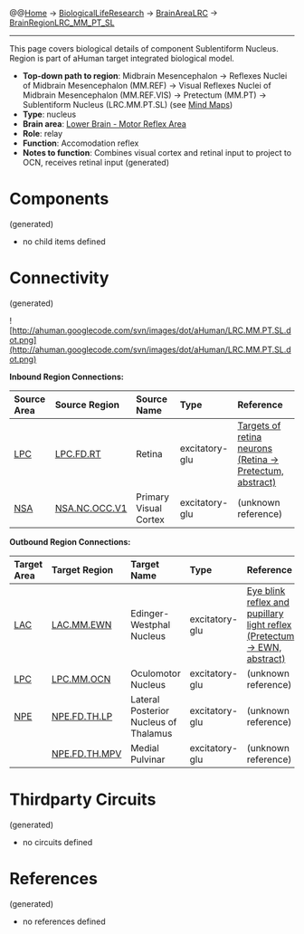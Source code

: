 @@[Home](Home.md) -> [BiologicalLifeResearch](BiologicalLifeResearch.md) -> [BrainAreaLRC](BrainAreaLRC.md) -> [BrainRegionLRC\_MM\_PT\_SL](BrainRegionLRC_MM_PT_SL.md)

---


This page covers biological details of component Sublentiform Nucleus.
Region is part of aHuman target integrated biological model.

  * **Top-down path to region**: Midbrain Mesencephalon -> Reflexes Nuclei of Midbrain Mesencephalon (MM.REF) -> Visual Reflexes Nuclei of Midbrain Mesencephalon (MM.REF.VIS) -> Pretectum (MM.PT) -> Sublentiform Nucleus (LRC.MM.PT.SL) (see [Mind Maps](OverallMindMaps.md))
  * **Type**: nucleus
  * **Brain area**: [Lower Brain - Motor Reflex Area](BrainAreaLRC.md)
  * **Role**: relay
  * **Function**: Accomodation reflex
  * **Notes to function**: Combines visual cortex and retinal input to project to OCN, receives retinal input
(generated)
# Components #
(generated)


  * no child items defined

# Connectivity #
(generated)


![http://ahuman.googlecode.com/svn/images/dot/aHuman/LRC.MM.PT.SL.dot.png](http://ahuman.googlecode.com/svn/images/dot/aHuman/LRC.MM.PT.SL.dot.png)

**Inbound Region Connections:**

| **Source Area** | **Source Region** | **Source Name** | **Type** | **Reference** |
|:----------------|:------------------|:----------------|:---------|:--------------|
| [LPC](BrainAreaLPC.md) | [LPC.FD.RT](BrainRegionLPC_FD_RT.md) | Retina          | excitatory-glu | [Targets of retina neurons (Retina -> Pretectum, abstract)](http://www.rci.rutgers.edu/~uzwiak/AnatPhys/Vision.htm) |
| [NSA](BrainAreaNSA.md) | [NSA.NC.OCC.V1](BrainRegionNSA_NC_OCC_V1.md) | Primary Visual Cortex | excitatory-glu | (unknown reference) |

**Outbound Region Connections:**

| **Target Area** | **Target Region** | **Target Name** | **Type** | **Reference** |
|:----------------|:------------------|:----------------|:---------|:--------------|
| [LAC](BrainAreaLAC.md) | [LAC.MM.EWN](BrainRegionLAC_MM_EWN.md) | Edinger-Westphal Nucleus | excitatory-glu | [Eye blink reflex and pupillary light reflex (Pretectum -> EWN, abstract)](http://neuroscience.uth.tmc.edu/s3/chapter07.html) |
| [LPC](BrainAreaLPC.md) | [LPC.MM.OCN](BrainRegionLPC_MM_OCN.md) | Oculomotor Nucleus | excitatory-glu | (unknown reference) |
| [NPE](BrainAreaNPE.md) | [NPE.FD.TH.LP](BrainRegionNPE_FD_TH_LP.md) | Lateral Posterior Nucleus of Thalamus | excitatory-glu | (unknown reference) |
|                 | [NPE.FD.TH.MPV](BrainRegionNPE_FD_TH_MPV.md) | Medial Pulvinar | excitatory-glu | (unknown reference) |

# Thirdparty Circuits #
(generated)

  * no circuits defined

# References #
(generated)

  * no references defined
